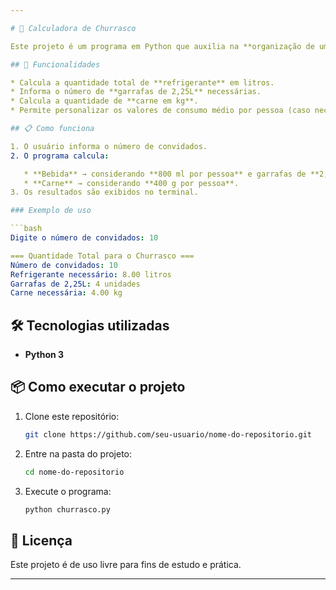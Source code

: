 ```yaml
---

# 🍖 Calculadora de Churrasco

Este projeto é um programa em Python que auxilia na **organização de um churrasco**, calculando automaticamente a quantidade de bebidas e carne necessária com base no número de convidados.

## 🚀 Funcionalidades

* Calcula a quantidade total de **refrigerante** em litros.
* Informa o número de **garrafas de 2,25L** necessárias.
* Calcula a quantidade de **carne em kg**.
* Permite personalizar os valores de consumo médio por pessoa (caso necessário).

## 📋 Como funciona

1. O usuário informa o número de convidados.
2. O programa calcula:

   * **Bebida** → considerando **800 ml por pessoa** e garrafas de **2,25 litros**.
   * **Carne** → considerando **400 g por pessoa**.
3. Os resultados são exibidos no terminal.

### Exemplo de uso

```bash
Digite o número de convidados: 10

=== Quantidade Total para o Churrasco ===
Número de convidados: 10
Refrigerante necessário: 8.00 litros
Garrafas de 2,25L: 4 unidades
Carne necessária: 4.00 kg
```

## 🛠️ Tecnologias utilizadas

* **Python 3**

## 📦 Como executar o projeto

1. Clone este repositório:

   ```bash
   git clone https://github.com/seu-usuario/nome-do-repositorio.git
   ```
2. Entre na pasta do projeto:

   ```bash
   cd nome-do-repositorio
   ```
3. Execute o programa:

   ```bash
   python churrasco.py
   ```

## 📄 Licença

Este projeto é de uso livre para fins de estudo e prática.

---
```

